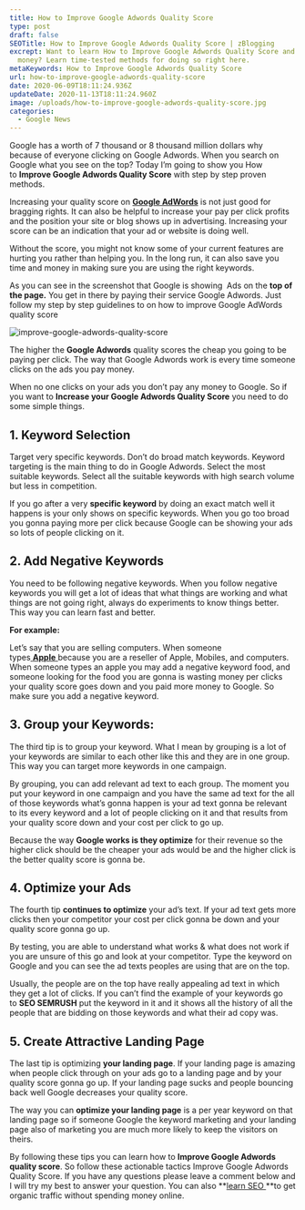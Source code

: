 ```yaml
---
title: How to Improve Google Adwords Quality Score
type: post
draft: false
SEOTitle: How to Improve Google Adwords Quality Score | zBlogging
excrept: Want to learn How to Improve Google Adwords Quality Score and make more
  money? Learn time-tested methods for doing so right here.
metaKeywords: How to Improve Google Adwords Quality Score
url: how-to-improve-google-adwords-quality-score
date: 2020-06-09T18:11:24.936Z
updateDate: 2020-11-13T18:11:24.960Z
image: /uploads/how-to-improve-google-adwords-quality-score.jpg
categories:
  - Google News
---
```

Google has a worth of 7 thousand or 8 thousand million dollars why because of everyone clicking on Google Adwords. When you search on Google what you see on the top? Today I’m going to show you How to **Improve Google Adwords Quality Score** with step by step proven methods.

Increasing your quality score on **[Google AdWords](https://ads.google.com/home/)** is not just good for bragging rights. It can also be helpful to increase your pay per click profits and the position your site or blog shows up in advertising. Increasing your score can be an indication that your ad or website is doing well.

Without the score, you might not know some of your current features are hurting you rather than helping you. In the long run, it can also save you time and money in making sure you are using the right keywords.

As you can see in the screenshot that Google is showing  Ads on the **top of the page.** You get in there by paying their service Google Adwords. Just follow my step by step guidelines to on how to improve Google AdWords quality score

![improve-google-adwords-quality-score](/uploads/improve-google-adwords-quality-score.jpg "improve-google-adwords-quality-score")

The higher the **Google Adwords** quality scores the cheap you going to be paying per click. The way that Google Adwords work is every time someone clicks on the ads you pay money.

When no one clicks on your ads you don’t pay any money to Google. So if you want to **Increase your Google Adwords Quality Score** you need to do some simple things.

## 1. Keyword Selection

Target very specific keywords. Don’t do broad match keywords. Keyword targeting is the main thing to do in Google Adwords. Select the most suitable keywords. Select all the suitable keywords with high search volume but less in competition.

If you go after a very **specific keyword** by doing an exact match well it happens is your only shows on specific keywords. When you go too broad you gonna paying more per click because Google can be showing your ads so lots of people clicking on it.

## **2. Add Negative Keywords**

You need to be following negative keywords. When you follow negative keywords you will get a lot of ideas that what things are working and what things are not going right, always do experiments to know things better. This way you can learn fast and better.

**For example:**

Let’s say that you are selling computers. When someone types[ **Apple** ](http://apple.com/)because you are a reseller of Apple, Mobiles, and computers. When someone types an apple you may add a negative keyword food, and someone looking for the food you are gonna is wasting money per clicks your quality score goes down and you paid more money to Google. So make sure you add a negative keyword.

## **3. Group your Keywords:**

The third tip is to group your keyword. What I mean by grouping is a lot of your keywords are similar to each other like this and they are in one group. This way you can target more keywords in one campaign.

By grouping, you can add relevant ad text to each group. The moment you put your keyword in one campaign and you have the same ad text for the all of those keywords what’s gonna happen is your ad text gonna be relevant to its every keyword and a lot of people clicking on it and that results from your quality score down and your cost per click to go up.

Because the way **Google works is they optimize** for their revenue so the higher click should be the cheaper your ads would be and the higher click is the better quality score is gonna be.

## **4. Optimize your Ads**

The fourth tip **continues to optimize** your ad’s text. If your ad text gets more clicks then your competitor your cost per click gonna be down and your quality score gonna go up.

By testing, you are able to understand what works & what does not work if you are unsure of this go and look at your competitor. Type the keyword on Google and you can see the ad texts peoples are using that are on the top.

Usually, the people are on the top have really appealing ad text in which they get a lot of clicks. If you can’t find the example of your keywords go to **SEO SEMRUSH** put the keyword in it and it shows all the history of all the people that are bidding on those keywords and what their ad copy was.

## **5. Create Attractive Landing Page**

The last tip is optimizing **your landing page**. If your landing page is amazing when people click through on your ads go to a landing page and by your quality score gonna go up. If your landing page sucks and people bouncing back well Google decreases your quality score.

The way you can **optimize your landing page** is a per year keyword on that landing page so if someone Google the keyword marketing and your landing page also of marketing you are much more likely to keep the visitors on theirs.

By following these tips you can learn how to **Improve Google Adwords quality score**. So follow these actionable tactics Improve Google Adwords Quality Score. If you have any questions please leave a comment below and I will try my best to answer your question. You can also **[learn SEO ](https://zblogging.com/seo/)**to get organic traffic without spending money online.
